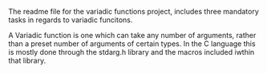 The readme file for the variadic functions project, includes three mandatory tasks in regards to variadic funcitons.

A Variadic function is one which can take any number of arguments, rather than a preset number of arguments of certain types.  In the C language this is mostly done through the stdarg.h library and the macros included iwthin that library.
